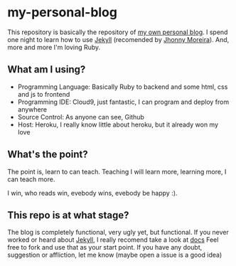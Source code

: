 # my-personal-blog
This repository is basically the repository of [my own personal blog](http://ricardovsilva.herokkuapp.com).
I spend one night to learn how to use [Jekyll](http://jekylrb.com) (recomended by [Jhonny Moreira](https://github.com/jhonnymoreira)). And, more and more I'm loving Ruby.

## What am I using?
- Programming Language: Basically Ruby to backend and some html, css and js to frontend
- Programming IDE: Cloud9, just fantastic, I can program and deploy from anywhere
- Source Control: As anyone can see, Github
- Host: Heroku, I really know little about heroku, but it already won my love

## What's the point?
The point is, learn to can teach. Teaching I will learn more, learning more, I can teach more.

I win, who reads win, evebody wins, evebody be happy :).
 
## This repo is at what stage?
The blog is completely functional, very ugly yet, but functional. 
If you never worked or heard about [Jekyll](http://jekylrb.com), I really recomend take a look at [docs](jekyllrb.com/docs)
Feel free to fork and use that as your start point.
If you have any doubt, suggestion or affliction, let me know (maybe open a issue is a good idea)
